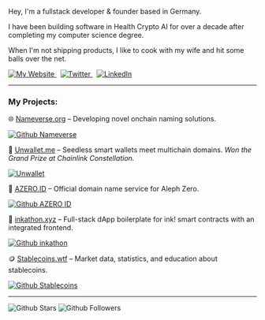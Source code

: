 Hey, I'm a fullstack developer & founder based in Germany.

I have been building software in Health Crypto AI for over a decade after completing my computer science degree.

When I'm not shipping products, I like to cook with my wife and hit some balls over the net.

[
![My Website](https://img.shields.io/badge/My%20Website-000?style=for-the-badge&logo=linktree&logoColor=white)
](https://zoma.dev)​ ​​
[
  ![Twitter](https://img.shields.io/badge/Twitter-222?style=for-the-badge&logo=x&logoColor=white)
](https://twitter.com/dennis_zoma)​ ​​
[
![LinkedIn](https://img.shields.io/badge/Linkedin-222?style=for-the-badge&logo=linkedin&logoColor=white)
](https://www.linkedin.com/in/dennis-zoma/)

***

### My Projects:

🌐 [Nameverse.org](https://nameverse.org) – Developing novel onchain naming solutions.

[![Github Nameverse](https://img.shields.io/badge/nameverse-333?logo=github&logoColor=white)](https://github.com/nameverse)

🥇 [Unwallet.me](https://unwallet.me) – Seedless smart wallets meet multichain domains. _Won the Grand Prize at Chainlink Constellation._

[![Unwallet](https://img.shields.io/badge/unwallet-333?logo=github&logoColor=white)](https://github.com/Unwallet-constellation)

🪪 [AZERO.ID](https://azero.id) – Official domain name service for Aleph Zero.

[![Github AZERO ID](https://img.shields.io/badge/azero–id-333?logo=github&logoColor=white)](https://github.com/azero-id)

🐙 [inkathon.xyz](https://inkathon.xyz) – Full-stack dApp boilerplate for ink! smart contracts with an integrated frontend.

[![Github inkathon](https://img.shields.io/badge/scio–labs/inkathon-333?logo=github&logoColor=white)](https://github.com/scio-labs/inkathon)

🪙 [Stablecoins.wtf](https://stablecoins.wtf) – Market data, statistics, and education about stablecoins.

[![Github Stablecoins](https://img.shields.io/badge/stablecoins.wtf-333?logo=github&logoColor=white)](https://github.com/stablecoins-wtf/stablecoins.wtf)

***

![Github Stars](https://img.shields.io/github/stars/wottpal?color=ffd45f&logo=github&style=badge)
![Github Followers](https://img.shields.io/github/followers/wottpal?color=ffd45f&logo=github&style=badge)

